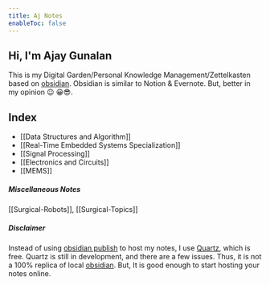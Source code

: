 ```yaml
---
title: Aj Notes
enableToc: false
---
```


## Hi, I'm Ajay Gunalan
This is my Digital Garden/Personal Knowledge Management/Zettelkasten based on [obsidian](https://obsidian.md/). Obsidian is similar to Notion & Evernote. But, better in my opinion 😉 😀😎.

## Index
- [[Data Structures and Algorithm]]
- [[Real-Time Embedded Systems Specialization]]
- [[Signal Processing]]
- [[Electronics and Circuits]]
- [[MEMS]]

##### Miscellaneous Notes
[[Surgical-Robots]], [[Surgical-Topics]]

##### Disclaimer
Instead of using [obsidian publish](https://obsidian.md/publish) to host my notes,  I use [Quartz](https://github.com/jackyzha0/quartz), which is free. Quartz is still in development, and there are a few issues. Thus, it is not a 100%  replica of local [obsidian](https://obsidian.md/). But, It is good enough to start hosting your notes online.


